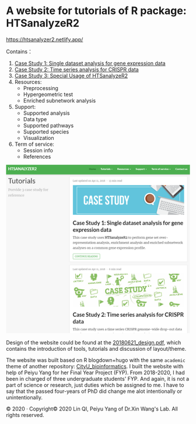 # A website for tutorials of R package: HTSanalyzeR2

https://htsanalyzer2.netlify.app/

Contains：
1. [Case Study 1: Single dataset analysis for gene expression data](https://htsanalyzer2.netlify.app/tutorials/casestudy1/)
2. [Case Study 2: Time series analysis for CRISPR data](https://htsanalyzer2.netlify.app/tutorials/casestudy2/)
3. [Case Study 3: Special Usage of HTSanalyzeR2](https://htsanalyzer2.netlify.app/tutorials/casestudy3/)
4. Resources:
   - Preprocessing
   - Hypergeometric test
   - Enriched subnetwork analysis
5. Support:
   - Supported analysis
   - Data type
   - Supported pathways
   - Supported species
   - Visualization
6. Term of service:
   - Session info
   - References

<img src="/public/homepage.png" width=600>

Design of the website could be found at the  [20180621_design.pdf](20180621_design.pdf), which contains the introduction of tools, tutorials and discussion of layout/theme.

The website was built based on R blogdown+hugo with the same `academic` theme of another repository: [CityU_bioinformatics](https://github.com/sanka4rea/CityU_bioinformatics). I built the website with help of Peiyu Yang for her Final Year Project (FYP). From 2018-2020, I had been in charged of three undergraduate students' FYP. And again, it is not a part of science or research, just duties which be assigned to me. I have to say that the passed four-years of PhD did change me alot intentionally or unintentionally.

© 2020 · Copyright© 2020 Lin QI, Peiyu Yang of Dr.Xin Wang's Lab. All rights reserved.
